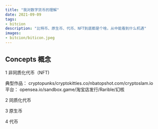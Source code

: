 ```yaml
---
title: "我对数字货币的理解"
date: 2021-09-09
tags:
- bitcion
description: "比特币、原生币、代币、NFT到底都是个啥，从中能看到什么机遇"
images:
- bitcion/biticon.jpeg
---
```


## Concepts 概念

1 非同质化代币（NFT)

典型作品： cryptopunks/cryptokitties.co/nbatopshot.com/cryptoslam.io  
平台： opensea.io/sandbox.game/淘宝店发行/Rarible/幻核

2 同质化代币

3 原生币

4 代币